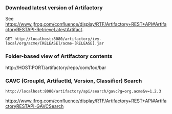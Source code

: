 ### Download latest version of Artifactory
See https://www.jfrog.com/confluence/display/RTF/Artifactory+REST+API#ArtifactoryRESTAPI-RetrieveLatestArtifact.
```
GET http://localhost:8080/artifactory/ivy-local/org/acme/[RELEASE]/acme-[RELEASE].jar
```

### Folder-based view of Artifactory contents
http://HOST:PORT/artifactory/repo/com/foo/bar

### GAVC (GroupId, ArtifactId, Version, Classifier) Search
```
http://localhost:8080/artifactory/api/search/gavc?g=org.acme&v=1.2.3
```
https://www.jfrog.com/confluence/display/RTF/Artifactory+REST+API#ArtifactoryRESTAPI-GAVCSearch